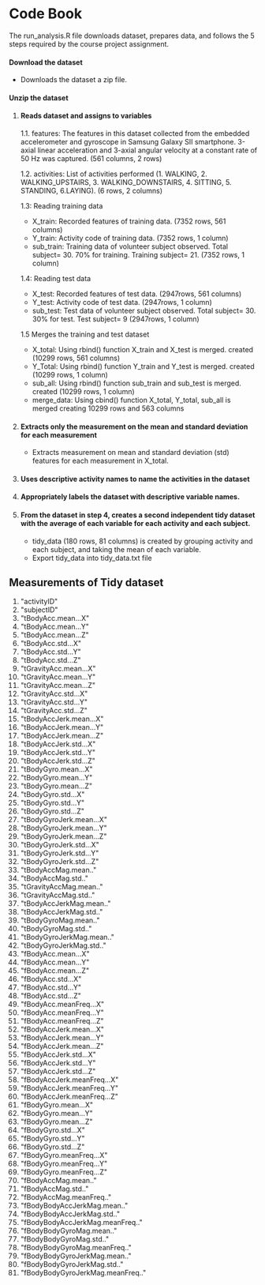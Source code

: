 # Code Book

The run_analysis.R file downloads dataset, prepares data, and follows the 5 steps required by the course project assignment. 

#### Download the dataset
   + Downloads the dataset a zip file.
   
#### Unzip the dataset
   
1. #### Reads dataset and assigns to variables
   1.1. features: The features in this dataset collected from the embedded accelerometer and gyroscope in Samsung Galaxy SII smartphone. 3-axial linear acceleration and 3-axial angular velocity at a constant rate of 50 Hz was captured. (561 columns, 2 rows)
   
   1.2. activities: List of activities performed (1. WALKING, 2. WALKING_UPSTAIRS, 3. WALKING_DOWNSTAIRS, 4. SITTING, 5. STANDING, 6.LAYING).
   (6 rows, 2 columns)
   
   1.3: Reading training data
   + X_train: Recorded features of training data. (7352 rows, 561 columns)
   + Y_train: Activity code of training data. (7352 rows, 1 column)
   + sub_train: Training data of volunteer subject observed. Total subject= 30. 70% for training. Training subject= 21. (7352       rows, 1 column)
   
   1.4: Reading test data
   + X_test: Recorded features of test data. (2947rows, 561 columns)
   + Y_test: Activity code of test data. (2947rows, 1 column)
   + sub_test: Test data of volunteer subject observed. Total subject= 30. 30% for test. Test subject= 9 (2947rows, 1 column)
   
   1.5 Merges the training and test dataset
   + X_total: Using rbind() function X_train and X_test is merged. created (10299 rows, 561 columns)
   + Y_Total: Using rbind() function Y_train and Y_test is merged. created (10299 rows, 1 column)
   + sub_all: Using rbind() function sub_train and sub_test is merged. created (10299 rows, 1 column)
   + merge_data: Using cbind() function X_total, Y_total, sub_all is merged creating 10299 rows and 563 columns
   
2. #### Extracts only the measurement on the mean and standard deviation for each measurement
    + Extracts measurement on mean and standard deviation (std) features for each measurement in X_total. 

3. #### Uses descriptive activity names to name the activities in the dataset

4. #### Appropriately labels the dataset with descriptive variable names.
    
5. #### From the dataset in step 4, creates a second independent tidy dataset with the average of each variable for each  activity and each subject. 
    + tidy_data (180 rows, 81 columns) is created by grouping activity and each subject, and taking the mean of each variable. 
    + Export tidy_data into tidy_data.txt file
    

    
## Measurements of Tidy dataset


1. "activityID"
2. "subjectID"
3. "tBodyAcc.mean...X"
4. "tBodyAcc.mean...Y"
5. "tBodyAcc.mean...Z"
6. "tBodyAcc.std...X"
7. "tBodyAcc.std...Y"
8. "tBodyAcc.std...Z"
9. "tGravityAcc.mean...X"
10. "tGravityAcc.mean...Y"
11. "tGravityAcc.mean...Z"
12. "tGravityAcc.std...X"
13. "tGravityAcc.std...Y"
14. "tGravityAcc.std...Z"
15. "tBodyAccJerk.mean...X"
16. "tBodyAccJerk.mean...Y"
17. "tBodyAccJerk.mean...Z"
18. "tBodyAccJerk.std...X"
19. "tBodyAccJerk.std...Y"
20. "tBodyAccJerk.std...Z"
21. "tBodyGyro.mean...X"
22. "tBodyGyro.mean...Y"
23. "tBodyGyro.mean...Z"
24. "tBodyGyro.std...X"
25. "tBodyGyro.std...Y"
26. "tBodyGyro.std...Z"
27. "tBodyGyroJerk.mean...X"
28. "tBodyGyroJerk.mean...Y"
29. "tBodyGyroJerk.mean...Z"
30. "tBodyGyroJerk.std...X"
31. "tBodyGyroJerk.std...Y"
32. "tBodyGyroJerk.std...Z"
33. "tBodyAccMag.mean.."
34. "tBodyAccMag.std.."
35. "tGravityAccMag.mean.."
36. "tGravityAccMag.std.."
37. "tBodyAccJerkMag.mean.."
38. "tBodyAccJerkMag.std.."
39. "tBodyGyroMag.mean.."
40. "tBodyGyroMag.std.."
41. "tBodyGyroJerkMag.mean.."
42. "tBodyGyroJerkMag.std.."
43. "fBodyAcc.mean...X"
44. "fBodyAcc.mean...Y"
45. "fBodyAcc.mean...Z"
46. "fBodyAcc.std...X"
47. "fBodyAcc.std...Y"
48. "fBodyAcc.std...Z"
49. "fBodyAcc.meanFreq...X"
50. "fBodyAcc.meanFreq...Y"
51. "fBodyAcc.meanFreq...Z"
52. "fBodyAccJerk.mean...X"
53. "fBodyAccJerk.mean...Y"
54. "fBodyAccJerk.mean...Z"
55. "fBodyAccJerk.std...X"
56. "fBodyAccJerk.std...Y"
57. "fBodyAccJerk.std...Z"
58. "fBodyAccJerk.meanFreq...X"
59. "fBodyAccJerk.meanFreq...Y"
60. "fBodyAccJerk.meanFreq...Z"
61. "fBodyGyro.mean...X"
62. "fBodyGyro.mean...Y"
63. "fBodyGyro.mean...Z"
64. "fBodyGyro.std...X"
65. "fBodyGyro.std...Y"
66. "fBodyGyro.std...Z"
67. "fBodyGyro.meanFreq...X"
68. "fBodyGyro.meanFreq...Y"
69. "fBodyGyro.meanFreq...Z"
70. "fBodyAccMag.mean.."
71. "fBodyAccMag.std.."
72. "fBodyAccMag.meanFreq.."
73. "fBodyBodyAccJerkMag.mean.."
74. "fBodyBodyAccJerkMag.std.."
75. "fBodyBodyAccJerkMag.meanFreq.."
76. "fBodyBodyGyroMag.mean.."
77. "fBodyBodyGyroMag.std.."
78. "fBodyBodyGyroMag.meanFreq.."
79. "fBodyBodyGyroJerkMag.mean.."
80. "fBodyBodyGyroJerkMag.std.."
81. "fBodyBodyGyroJerkMag.meanFreq.."

 
   
   

